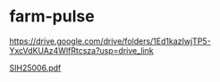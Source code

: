 # farm-pulse

https://drive.google.com/drive/folders/1Ed1kazIwjTP5-YxcVdKUAz4WlfRtcsza?usp=drive_link

[SIH25006.pdf](https://github.com/user-attachments/files/22516277/SIH25006.pdf)
